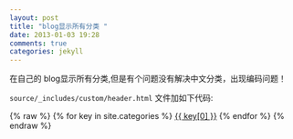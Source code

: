 ```yaml
---
layout: post
title: "blog显示所有分类 "
date: 2013-01-03 19:28
comments: true
categories: jekyll
---
```


在自己的 blog显示所有分类,但是有个问题没有解决中文分类，出现编码问题！<br />

<code>source/_includes/custom/header.html</code>
文件加如下代码:<br />

{% raw %}
    {%  for key in site.categories %}
        <a href="/blog/categories/{{ key[0] }}">{{ key[0] }}</a>
    {% endfor %}
{% endraw %}
